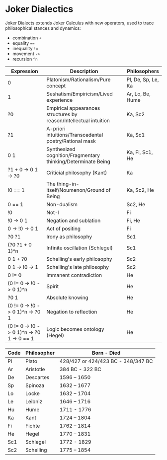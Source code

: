 # Joker Dialectics

Joker Dialects extends Joker Calculus with new operators, used to trace philosophical stances and dynamics:

- combination `+`
- equality `==`
- inequality `!=`
- movement `->`
- recursion `^n`

| Expression                                | Description                                                       | Philosophers        |
| ----------------------------------------- | ----------------------------------------------------------------- | ------------------- |
| 0                                         | Platonism/Rationalism/Pure concept                                | Pl, De, Sp, Le, Ka  |
| 1                                         | Seshatism/Empiricism/Lived experience                             | Ar, Lo, Be, Hume    |
| ?0                                        | Empirical appearances structures by reason/Intellectual intuition | Ka, Sc2             |
| ?1                                        | A-priori intuitions/Transcedental poetry/Rational mask            | Ka, Sc1             |
| 0 1                                       | Synthesized cognition/Fragmentary thinking/Determinate Being      | Ka, Fi, Sc1, He     |
| ?1 + 0 -> 0 1 -> ?0                       | Criticial philosophy (Kant)                                       | Ka                  |
| !0 == 1                                   | The thing-in-itself/Noumenon/Ground of Being                      | Ka, Sc2, He         |
| 0 == 1                                    | Non-dualism                                                       | Sc2, He             |
| !0                                        | Not-I                                                             | Fi                  |
| !0 -> 0 1                                 | Negation and sublation                                            | Fi, He              |
| 0 -> !0 -> 0 1                            | Act of positing                                                   | Fi                  |
| ?0 ?1                                     | Irony as philosophy                                               | Sc1                 |
| (?0 ?1 + 0 1)^n                           | Infinite oscillation (Schlegel)                                   | Sc1                 |
| 0 1 + ?0                                  | Schelling's early philosophy                                      | Sc2                 |
| 0 1 -> !0 -> 1                            | Schelling's late philosophy                                       | Sc2                 |
| 0 != 0                                    | Immanent contradiction                                            | He                  |
| (0 != 0 -> !0 -> 0 1)^n                   | Spirit                                                            | He                  |
| ?0 1                                      | Absolute knowing                                                  | He                  |
| (0 != 0 -> !0 -> 0 1)^n -> ?0 1           | Negation to reflection                                            | He                  |
| (0 != 0 -> !0 -> 0 1)^n -> ?0 1 -> 0 == 1 | Logic becomes ontology (Hegel)                                    | He                  |

| Code  | Philosopher | Born - Died                        |
| ----- | ----------- | ---------------------------------- |
| Pl    | Plato       | 428/427 or 424/423 BC - 348/347 BC |
| Ar    | Aristotle   | 384 BC - 322 BC                    |
| De    | Descartes   | 1596 – 1650                        |
| Sp    | Spinoza     | 1632 – 1677                        |
| Lo    | Locke       | 1632 – 1704                        |
| Le    | Leibniz     | 1646 – 1716                        |
| Hu    | Hume        | 1711 - 1776                        |
| Ka    | Kant        | 1724 – 1804                        |
| Fi    | Fichte      | 1762 – 1814                        |
| He    | Hegel       | 1770 – 1831                        |
| Sc1   | Schlegel    | 1772 - 1829                        |
| Sc2   | Schelling   | 1775 – 1854                        |
